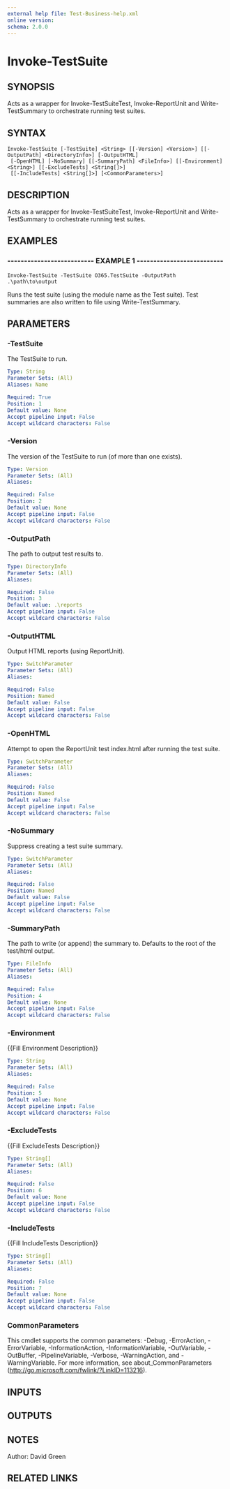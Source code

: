 ```yaml
---
external help file: Test-Business-help.xml
online version: 
schema: 2.0.0
---
```


# Invoke-TestSuite

## SYNOPSIS
Acts as a wrapper for Invoke-TestSuiteTest, Invoke-ReportUnit and Write-TestSummary to orchestrate running test suites.

## SYNTAX

```
Invoke-TestSuite [-TestSuite] <String> [[-Version] <Version>] [[-OutputPath] <DirectoryInfo>] [-OutputHTML]
 [-OpenHTML] [-NoSummary] [[-SummaryPath] <FileInfo>] [[-Environment] <String>] [[-ExcludeTests] <String[]>]
 [[-IncludeTests] <String[]>] [<CommonParameters>]
```

## DESCRIPTION
Acts as a wrapper for Invoke-TestSuiteTest, Invoke-ReportUnit and Write-TestSummary to orchestrate running test suites.

## EXAMPLES

### -------------------------- EXAMPLE 1 --------------------------
```
Invoke-TestSuite -TestSuite O365.TestSuite -OutputPath .\path\to\output
```

Runs the test suite (using the module name as the Test suite).
Test summaries are also written to file using Write-TestSummary.

## PARAMETERS

### -TestSuite
The TestSuite to run.

```yaml
Type: String
Parameter Sets: (All)
Aliases: Name

Required: True
Position: 1
Default value: None
Accept pipeline input: False
Accept wildcard characters: False
```

### -Version
The version of the TestSuite to run (of more than one exists).

```yaml
Type: Version
Parameter Sets: (All)
Aliases: 

Required: False
Position: 2
Default value: None
Accept pipeline input: False
Accept wildcard characters: False
```

### -OutputPath
The path to output test results to.

```yaml
Type: DirectoryInfo
Parameter Sets: (All)
Aliases: 

Required: False
Position: 3
Default value: .\reports
Accept pipeline input: False
Accept wildcard characters: False
```

### -OutputHTML
Output HTML reports (using ReportUnit).

```yaml
Type: SwitchParameter
Parameter Sets: (All)
Aliases: 

Required: False
Position: Named
Default value: False
Accept pipeline input: False
Accept wildcard characters: False
```

### -OpenHTML
Attempt to open the ReportUnit test index.html after running the test suite.

```yaml
Type: SwitchParameter
Parameter Sets: (All)
Aliases: 

Required: False
Position: Named
Default value: False
Accept pipeline input: False
Accept wildcard characters: False
```

### -NoSummary
Suppress creating a test suite summary.

```yaml
Type: SwitchParameter
Parameter Sets: (All)
Aliases: 

Required: False
Position: Named
Default value: False
Accept pipeline input: False
Accept wildcard characters: False
```

### -SummaryPath
The path to write (or append) the summary to.
Defaults to the root of the test/html output.

```yaml
Type: FileInfo
Parameter Sets: (All)
Aliases: 

Required: False
Position: 4
Default value: None
Accept pipeline input: False
Accept wildcard characters: False
```

### -Environment
{{Fill Environment Description}}

```yaml
Type: String
Parameter Sets: (All)
Aliases: 

Required: False
Position: 5
Default value: None
Accept pipeline input: False
Accept wildcard characters: False
```

### -ExcludeTests
{{Fill ExcludeTests Description}}

```yaml
Type: String[]
Parameter Sets: (All)
Aliases: 

Required: False
Position: 6
Default value: None
Accept pipeline input: False
Accept wildcard characters: False
```

### -IncludeTests
{{Fill IncludeTests Description}}

```yaml
Type: String[]
Parameter Sets: (All)
Aliases: 

Required: False
Position: 7
Default value: None
Accept pipeline input: False
Accept wildcard characters: False
```

### CommonParameters
This cmdlet supports the common parameters: -Debug, -ErrorAction, -ErrorVariable, -InformationAction, -InformationVariable, -OutVariable, -OutBuffer, -PipelineVariable, -Verbose, -WarningAction, and -WarningVariable. For more information, see about_CommonParameters (http://go.microsoft.com/fwlink/?LinkID=113216).

## INPUTS

## OUTPUTS

## NOTES
Author: David Green

## RELATED LINKS

